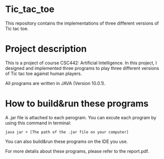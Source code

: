 # Tic_tac_toe
This repository contains the implementations of three different versions of Tic tac toe.

# Project description
This is a project of course CSC442: Artificial Intelligence. In this project, I designed and implemented three programs to play three different versions of Tic tac toe against human players.

All programs are written in JAVA (Version 10.0.1).

# How to build&run these programs

A .jar file is attached to each perogram. You can excute each program by using this command in terminal:

```
java jar + [The path of the .jar file on your computer] 
```
You can also build&run these programs on the IDE you use.

For more detalis about these programs, please refer to the report.pdf.
